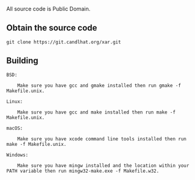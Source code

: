All source code is Public Domain.

## Obtain the source code

    git clone https://git.candlhat.org/xar.git

## Building

    BSD:
    
        Make sure you have gcc and gmake installed then run gmake -f Makefile.unix.
    
    Linux:
    
        Make sure you have gcc and make installed then run make -f Makefile.unix.
    
    macOS:
    
        Make sure you have xcode command line tools installed then run make -f Makefile.unix.
    
    Windows:
    
        Make sure you have mingw installed and the location within your PATH variable then run mingw32-make.exe -f Makefile.w32.
